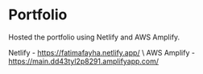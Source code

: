 # Portfolio 

Hosted the portfolio using Netlify and AWS Amplify. 

Netlify - https://fatimafayha.netlify.app/ \\
AWS Amplify - https://main.dd43tyl2p8291.amplifyapp.com/
 
